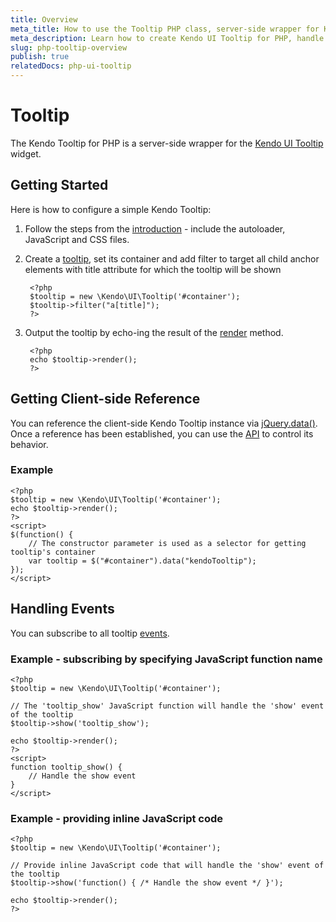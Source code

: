 ```yaml
---
title: Overview
meta_title: How to use the Tooltip PHP class, server-side wrapper for Kendo UI Tooltip widget
meta_description: Learn how to create Kendo UI Tooltip for PHP, handle Kendo UI Tooltip Events, access an existing tooltip.
slug: php-tooltip-overview
publish: true
relatedDocs: php-ui-tooltip
---
```


# Tooltip

The Kendo Tooltip for PHP is a server-side wrapper for the [Kendo UI Tooltip](/kendo-ui/api/web/tooltip) widget.

## Getting Started

Here is how to configure a simple Kendo Tooltip:

1. Follow the steps from the [introduction](/kendo-ui/getting-started/using-kendo-with/php/introduction) - include the autoloader, JavaScript and CSS files.
2. Create a [tooltip](/kendo-ui/api/wrappers/php/Kendo/UI/Tooltip), set its container and add filter to target all child anchor elements with title attribute for which the tooltip will be shown

        <?php
        $tooltip = new \Kendo\UI\Tooltip('#container');
        $tooltip->filter("a[title]");
        ?>
3. Output the tooltip by echo-ing the result of the [render](/kendo-ui/api/wrappers/php/Kendo/UI/Widget#render) method.

        <?php
        echo $tooltip->render();
        ?>

## Getting Client-side Reference

You can reference the client-side Kendo Tooltip instance via [jQuery.data()](http://api.jquery.com/jQuery.data/).
Once a reference has been established, you can use the [API](/kendo-ui/api/web/tooltip#methods) to control its behavior.

### Example

    <?php
    $tooltip = new \Kendo\UI\Tooltip('#container');
    echo $tooltip->render();
    ?>
    <script>
    $(function() {
        // The constructor parameter is used as a selector for getting tooltip's container
        var tooltip = $("#container").data("kendoTooltip");
    });
    </script>

## Handling Events

You can subscribe to all tooltip [events](/kendo-ui/api/web/tooltip#events).

### Example - subscribing by specifying JavaScript function name

    <?php
    $tooltip = new \Kendo\UI\Tooltip('#container');

    // The 'tooltip_show' JavaScript function will handle the 'show' event of the tooltip
    $tooltip->show('tooltip_show');

    echo $tooltip->render();
    ?>
    <script>
    function tooltip_show() {
        // Handle the show event
    }
    </script>

### Example - providing inline JavaScript code

    <?php
    $tooltip = new \Kendo\UI\Tooltip('#container');

    // Provide inline JavaScript code that will handle the 'show' event of the tooltip
    $tooltip->show('function() { /* Handle the show event */ }');

    echo $tooltip->render();
    ?>
